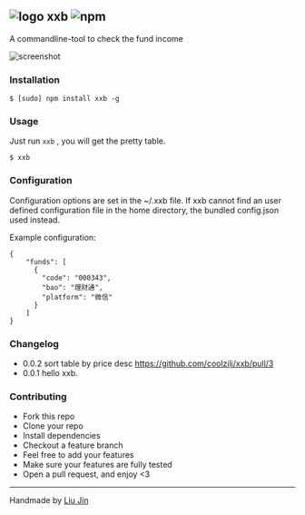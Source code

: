 ## ![logo](http://ww3.sinaimg.cn/large/6273fe87gw1edvsb904slj201901bq2p.jpg) xxb ![npm](https://badge.fury.io/js/xxb.png)

A commandline-tool to check the fund income

![screenshot](http://ww2.sinaimg.cn/large/6273fe87gw1edvsjzz9q5j20k20ecgqd.jpg)

### Installation
````
$ [sudo] npm install xxb -g
````

### Usage
Just run `xxb` , you will get the pretty table.
````
$ xxb
````

### Configuration

Configuration options are set in the ~/.xxb file. If xxb cannot find an user defined configuration file in the home directory, the bundled config.json used instead.

Example configuration:
````
{
    "funds": [
      {
        "code": "000343",
        "bao": "理财通",
        "platform": "微信"
      }
    ]
}
````

### Changelog
- 0.0.2 sort table by price desc https://github.com/coolzilj/xxb/pull/3
- 0.0.1 hello xxb.

### Contributing
- Fork this repo
- Clone your repo
- Install dependencies
- Checkout a feature branch
- Feel free to add your features
- Make sure your features are fully tested
- Open a pull request, and enjoy <3

---
Handmade by [Liu Jin](https://github.com/coolzilj)
